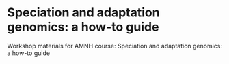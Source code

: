 # Speciation and adaptation genomics: a how-to guide
Workshop materials for AMNH course: Speciation and adaptation genomics: a how-to guide
